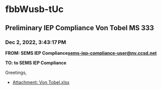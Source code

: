 # fbbWusb-tUc
## Preliminary IEP Compliance Von Tobel MS 333
### Dec 2, 2022, 3:43:17 PM
**FROM: SEMS IEP Compliance<sems-iep-compliance-user@nv.ccsd.net>**

**TO: to SEMS IEP Compliance**


Greetings, 





* [Attachment: Von Tobel.xlsx](fbbWusb-tUc-attachment-1.xlsx)
